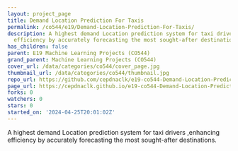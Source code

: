 ```yaml
---
layout: project_page
title: Demand Location Prediction For Taxis
permalink: /co544/e19/Demand-Location-Prediction-For-Taxis/
description: A highest demand Location prediction system for taxi drivers ,enhancing
  efficiency by accurately forecasting the most sought-after destinations.
has_children: false
parent: E19 Machine Learning Projects (CO544)
grand_parent: Machine Learning Projects (CO544)
cover_url: /data/categories/co544/cover_page.jpg
thumbnail_url: /data/categories/co544/thumbnail.jpg
repo_url: https://github.com/cepdnaclk/e19-co544-Demand-Location-Prediction-For-Taxis
page_url: https://cepdnaclk.github.io/e19-co544-Demand-Location-Prediction-For-Taxis
forks: 0
watchers: 0
stars: 0
started_on: '2024-04-25T20:01:02Z'
---
```


A highest demand Location prediction system for taxi drivers ,enhancing efficiency by accurately forecasting the most sought-after destinations.